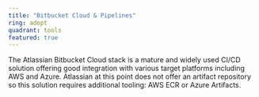 ```yaml
---
title: "Bitbucket Cloud & Pipelines"
ring: adopt
quadrant: tools
featured: true
---
```


The Atlassian Bitbucket Cloud stack is a mature and widely used CI/CD solution offering good integration with various target platforms including AWS and Azure. 
Atlassian at this point does not offer an artifact repository so this solution requires additional tooling: AWS ECR or Azure Artifacts.